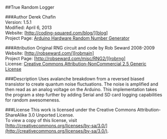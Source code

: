##True Random Logger

###Author
Derek Chafin  
Version: 1.5.1  
Modified: April 6, 2013  
Website: [http://coding-squared.com/blog/][blog]  
Project Page: [Arduino Hardware Random Number Generator][blogrng]  

###Attribution
Original RNG circuit and code by Rob Seward 2008-2009  
Website: [http://robseward.com/][robmain]  
Project Page: [http://robseward.com/misc/RNG2/][robrng]  
License: [Creative Commons Attribution-NonCommercial 2.5 Generic License](http://creativecommons.org/licenses/by-nc/2.5/)

###Description
Uses avalanche breakdown from a reversed biased transistor to create quantum noise fluctuations.
The noise is amplified and then read as an analog voltage on the Arduino.
This implementation takes the program a step further by adding Serial and SD card logging capabilities for random awesomeness.

###License
This work is licensed under the Creative Commons Attribution-ShareAlike 3.0 Unported License.  
To view a copy of this license, visit [http://creativecommons.org/licenses/by-sa/3.0/](http://creativecommons.org/licenses/by-sa/3.0/).

[blog]: http://www.coding-squared.com/blog/ "Coding Squared"
[blogrng]: http://www.coding-squared.com/blog/2011/12/arduino-hardware-random-number-generator/ "Arduino Hardware Random Number Generator"
[robmain]: http://robseward.com/ "Rob Seward"
[robrng]: http://robseward.com/misc/RNG2/ "RNG Version 2"